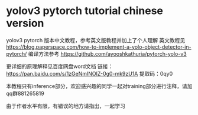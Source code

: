 # yolov3 pytorch tutorial chinese version
yolov3 pytorch 版本中文教程，参考英文版教程并加上了个人理解
英文教程见 https://blog.paperspace.com/how-to-implement-a-yolo-object-detector-in-pytorch/
编译方法参考 https://github.com/ayooshkathuria/pytorch-yolo-v3

更详细的原理解释见百度网盘word文档
链接：https://pan.baidu.com/s/1zGeNmINOIZ-0g0-mk9zU1A 提取码：0qy0 

本教程只有inference部分，欢迎感兴趣的同学一起对training部分进行注释，请加qq群881265819

由于作者水平有限，有错误的地方请指出，一起学习
